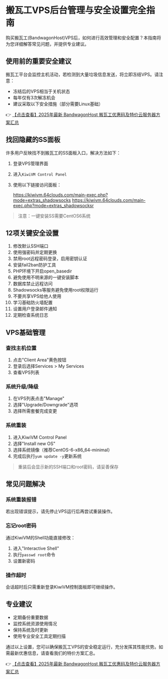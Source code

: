 # 搬瓦工VPS后台管理与安全设置完全指南

购买搬瓦工(BandwagonHost)VPS后，如何进行高效管理和安全配置？本指南将为您详细解答常见问题，并提供专业建议。

## 使用前的重要安全建议

搬瓦工平台会监控主机活动，若检测到大量垃圾信息发送，将立即冻结VPS。请注意：
- 冻结后的VPS相当于关机状态
- 每年仅有3次解冻机会
- 建议采取以下安全措施（部分需要Linux基础）

👉 [【点击查看】2025年最新 BandwagonHost 搬瓦工优惠码及特价云服务器方案汇总](https://bit.ly/banwagon)

## 找回隐藏的SS面板

许多用户反映找不到搬瓦工的SS面板入口，解决方法如下：

1. 登录VPS管理界面
2. 进入`KiwiVM Control Panel`
3. 使用以下链接访问面板：
   
   https://kiwivm.64clouds.com/main-exec.php?mode=extras_shadowsocks
   https://kiwivm.64clouds.com/main-exec.php?mode=extras_shadowsocksr
   

> 注意：一键安装SS需要CentOS6系统

## 12项关键安全设置

1. 修改默认SSH端口
2. 使用强密码并定期更换
3. 禁用root远程密码登录，启用密钥认证
4. 安装fail2ban防护工具
5. PHP环境下开启open_basedir
6. 避免使用不明来源的一键安装脚本
7. 数据库禁止远程访问
8. Shadowsocks等服务避免使用root权限运行
9. 不要共享VPS给他人使用
10. 学习基础防火墙配置
11. 设置用户登录邮件通知
12. 定期检查系统日志

## VPS基础管理

### 查找主机位置
1. 点击"Client Area"黄色按钮
2. 登录后选择Services > My Services
3. 查看VPS列表

### 系统升级/降级
1. 在VPS列表点击"Manage"
2. 选择"Upgrade/Downgrade"选项
3. 选择所需套餐完成变更

### 系统重装
1. 进入KiwiVM Control Panel
2. 选择"Install new OS"
3. 选择系统镜像（推荐CentOS-6-x86_64-minimal）
4. 完成后执行`yum update -y`更新系统

> 重装后会显示新的SSH端口和root密码，请妥善保存

## 常见问题解决

### 系统重装报错
若出现错误提示，请先停止VPS运行后再尝试重装操作。

### 忘记root密码
通过KiwiVM的Shell功能直接修改：
1. 进入"Interactive Shell"
2. 执行`passwd root`命令
3. 设置新密码

### 操作超时
会话超时后只需重新登录KiwiVM控制面板即可继续操作。

## 专业建议
- 定期备份重要数据
- 监控系统资源使用情况
- 保持系统及时更新
- 使用专业安全工具定期扫描

通过以上设置，您可以确保搬瓦工VPS的安全稳定运行，充分发挥其性能优势。如需最新优惠信息，请查看我们的特价方案汇总。

👉 [【点击查看】2025年最新 BandwagonHost 搬瓦工优惠码及特价云服务器方案汇总](https://bit.ly/banwagon)